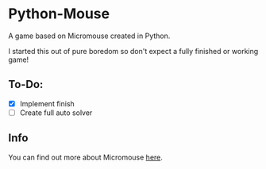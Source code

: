 # Python-Mouse
A game based on Micromouse created in Python.

I started this out of pure boredom so don't expect a fully finished or working game!

## To-Do:
- [x] Implement finish
- [ ] Create full auto solver

## Info
You can find out more about Micromouse [here](https://en.wikipedia.org/wiki/Micromouse).

